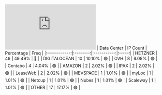 ![Diagramm](https://github.com/obajay/StateSync-snapshots/blob/main/Projects/Juno/1/README.md)
| Data Center | IP Count | Percentage | Freq |
|:------------:|:--------:|:-----------:|:-----:|
| HETZNER | 49 | 49.49% | 🔴 |
| DIGITALOCEAN | 10 | 10.10% | 🟢 |
| OVH | 8 | 8.08% | 🟢 |
| Contabo | 4 | 4.04% | 🟢 |
| AMAZON | 2 | 2.02% | 🟢 |
| IPAX | 2 | 2.02% | 🟢 |
| LeaseWeb | 2 | 2.02% | 🟢 |
| MEVSPACE | 1 | 1.01% | 🟢 |
| myLoc | 1 | 1.01% | 🟢 |
| Netcup | 1 | 1.01% | 🟢 |
| Nubes | 1 | 1.01% | 🟢 |
| Scaleway | 1 | 1.01% | 🟢 |
| OTHER | 17 | 17.17% | 🟢 |